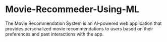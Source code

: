 # Movie-Recommeder-Using-ML
The Movie Recommendation System is an AI-powered web application that provides personalized movie recommendations to users based on their preferences and past interactions with the app.
